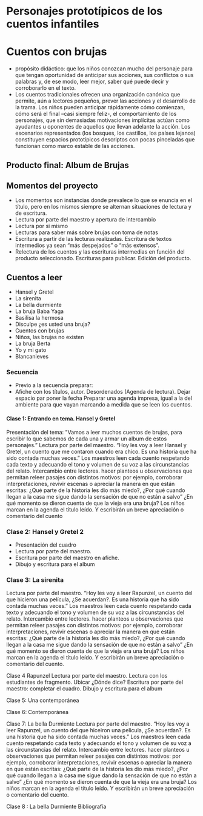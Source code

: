 # Personajes prototípicos de los cuentos infantiles
# Cuentos con brujas

- propósito didáctico: que los niños conozcan mucho del personaje para que tengan oportunidad de anticipar sus acciones, sus conflictos o sus palabras y, de ese modo, leer mejor, saber qué puede decir y corroborarlo en el texto.
- Los cuentos tradicionales ofrecen una organización canónica que permite, aún a lectores pequeños, prever las acciones y el desarrollo de la trama. Los niños pueden anticipar rápidamente cómo comienzan, cómo será el final –casi siempre feliz-, el comportamiento de los personajes, que sin demasiadas motivaciones implícitas actúan como ayudantes u oponentes de aquellos que llevan adelante la acción. Los escenarios representados (los bosques, los castillos, los países lejanos) constituyen espacios prototípicos descriptos con pocas pinceladas que funcionan como marco estable de las acciones.
## Producto final: Album de Brujas
## Momentos del proyecto
- Los momentos son instancias donde prevalece lo que se enuncia en el título, pero en los mismos siempre se alternan situaciones de lectura y de escritura.
- Lectura por parte del maestro y apertura de intercambio
- Lectura por si mismo
- Lecturas para saber más sobre brujas con toma de notas
- Escritura a partir de las lecturas realizadas. Escritura de textos intermedios ya sean “más despejados” o “más extensos”.
- Relectura de los cuentos y las escrituras intermedias en función del producto seleccionado. Escrituras para publicar. Edición del producto.

## Cuentos a leer
- Hansel y Gretel
- La sirenita
- La bella durmiente
- La bruja Baba Yaga
- Basilisa la hermosa
- Disculpe ¿es usted una bruja?
- Cuentos con brujas
- Niños, las brujas no existen
- La bruja Berta
- Yo y mi gato
- Blancanieves



### Secuencia
- Previo a la secuencia preparar:
- Afiche con los títulos, autor. Desordenados (Agenda de lectura). Dejar espacio par poner la fecha Preparar una agenda impresa, igual a la del ambiente para que vayan marcando a medida que se leen los cuentos.

#### Clase 1: Entrando en tema. Hansel y Gretel
Presentación del tema: "Vamos a leer muchos cuentos de brujas, para escribir lo que sabemos de cada una y armar un album de estos personajes.”
Lectura por parte del maestro. “Hoy les voy a leer Hansel y Gretel, un cuento que me contaron cuando era chico. Es una historia que ha sido contada muchas veces.” Los maestros leen cada cuento respetando cada texto y adecuando el tono y volumen de su voz a las circunstancias del relato.
Intercambio entre lectores. hacer planteos u observaciones que permitan releer pasajes con distintos motivos: por ejemplo, corroborar interpretaciones, revivir escenas o apreciar la manera en que están escritas: ¿Qué parte de la historia les dio más miedo?, ¿Por qué cuando llegan a la casa me sigue dando la sensación de que no están a salvo” ¿En qué momento se dieron cuenta de que la vieja era una bruja?
Los niños marcan en la agenda el título leído. Y escribirán un breve apreciación o comentario del cuento
### Clase 2: Hansel y Gretel 2
- Presentación del cuadro
- Lectura por parte del maestro.
- Escritura por parte del maestro en afiche.
- Dibujo y escritura para el album

### Clase 3: La sirenita
Lectura por parte del maestro. “Hoy les voy a leer Rapunzel, un cuento del que hicieron una película, ¿Se acuerdan?. Es una historia que ha sido contada muchas veces.” Los maestros leen cada cuento respetando cada texto y adecuando el tono y volumen de su voz a las circunstancias del relato.
Intercambio entre lectores. hacer planteos u observaciones que permitan releer pasajes con distintos motivos: por ejemplo, corroborar interpretaciones, revivir escenas o apreciar la manera en que están escritas: ¿Qué parte de la historia les dio más miedo?, ¿Por qué cuando llegan a la casa me sigue dando la sensación de que no están a salvo” ¿En qué momento se dieron cuenta de que la vieja era una bruja?
Los niños marcan en la agenda el título leído. Y escribirán un breve apreciación o comentario del cuento.

Clase 4 Rapunzel
Lectura por parte del maestro.
Lectura con los estudiantes de fragmento. Ubicar ¿Dónde dice?
Escritura por parte del maestro: completar el cuadro.
Dibujo y escritura para el album

Clase 5: Una contemporánea

Clase 6: Contemporánea

Clase 7: La bella Durmiente
Lectura por parte del maestro. “Hoy les voy a leer Rapunzel, un cuento del que hiceiron una pelicula, ¿Se acuerdan?. Es una historia que ha sido contada muchas veces.” Los maestros leen cada cuento respetando cada texto y adecuando el tono y volumen de su voz a las circunstancias del relato.
Intercambio entre lectores. hacer planteos u observaciones que permitan releer pasajes con distintos motivos: por ejemplo, corroborar interpretaciones, revivir escenas o apreciar la manera en que están escritas: ¿Qué parte de la historia les dio más miedo?, ¿Por qué cuando llegan a la casa me sigue dando la sensación de que no están a salvo” ¿En qué momento se dieron cuenta de que la vieja era una bruja?
Los niños marcan en la agenda el título leído. Y escribirán un breve apreciación o comentario del cuento.

Clase 8 : La bella Durmiente
Bibliografía
